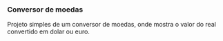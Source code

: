 ### Conversor de moedas

Projeto simples de um conversor de moedas, onde mostra o valor do real convertido em dolar ou euro.
